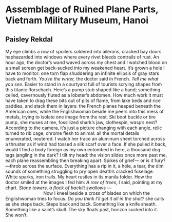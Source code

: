 # Assemblage of Ruined Plane Parts, Vietnam Military Museum, Hanoi
## Paisley Rekdal
My eye climbs a row of spoilers soldered
into ailerons, cracked bay doors haphazarded
into windows where every rivet bleeds
contrails of rust. An hour ago, the doctor’s wand
waved across my chest and I watched blood
on a small screen get back-sucked
into my weakened heart. It’s grown a hole
I have to monitor: one torn flap
shuddering an infinite ellipsis of gray stars
back and forth. _You’re the writer,_ the doctor said
in French. _Tell me what you see._ Easier to stand
in a courtyard full of tourists scrying shapes
from this titanic Rorschach. Here’s a pump stub
shaped like a hand; something celled,
cavernously fluted as a lobster’s
abdomen. How much work
it must have taken to drag these bits
out of pits of flame, from lake beds
and rice paddies, and stack them in layers:
the French planes heaped beneath
the American ones, while the Englishwoman
beside me peers into this mess
of metals, trying to isolate one image
from the rest. Ski boot buckle
or tire pump, she muses at me, fossilized
shark’s jaw, clothespin, wasp’s nest?
According to the camera, it’s just a picture
changing with each angle, relic
turned to rib cage, chrome flesh
to animal: all the mortal details
enumerated, neutered. I watch her trace
an aluminum sheet torched across a thruster
as if wind had tossed a silk scarf
over a face. If she pulled it back, would I find
a body foreign as my own entombed
in here, a thousand dog tags
jangling in the dark? I tilt my head: the vision slides
once more past me, each plane reassembling
then breaking apart. Spikes of grief—
or is it fury?—throb across the surface.
Everything has a rip in it, a hole, a tear, the dim sounds
of something struggling to pry open
death’s cracked fuselage. White sparks,
iron trails. My heart rustles
in its manila folder. How the doctor smiled
at the images I fed him: _A row of trees,_ I said,
pointing at my chart. _Stone towers,_
 _a flock of backlit swallows_ —
                                                          Now I kneel beside a
cross
of blades on which the Englishwoman
tries to focus. _Do you think I’ll get it_
 _all in the shot?_ she calls as she steps back.
Steps back and back. Something like a knife sheath.
Something like a saint’s skull. The sky
floats past, horizon sucked into it. She won’t.
